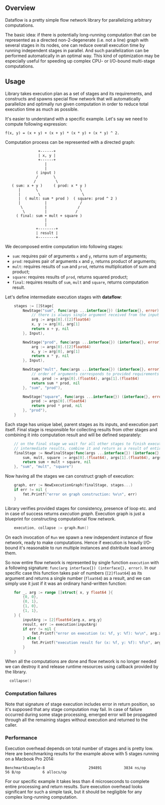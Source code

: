 
## Overview

Dataflow is a pretty simple flow network library for parallelizing arbitrary computations.

The basic idea: if there is potentially long-running computation that can be represented as a directed 
non-2-degenerate (i.e. not a line) graph with several stages in its nodes, one can reduce overall execution time
by running independent stages in parallel. And such parallelization can be performed automatically in an optimal way.
This kind of optimization may be especially useful for speeding up complex CPU- or I/O-bound multi-stage computations.


## Usage

Library takes execution plan as a set of stages and its requirements, and constructs and spawns special flow 
network that will automatically parallelize and optimally run given computation in order to reduce total execution 
time as much as possible.
 
It's easier to understand with a specific example. Let's say we need to compute following expression:

`f(x, y) = (x + y) + (x + y) * (x * y) + (x * y) ^ 2.`

Computation process can be represented with a directed graph:

```
               +------+
               | x, y |
               +------+
                  |
                  |
              ( input )
              /       \
             /         \
   ( sum: x + y )     ( prod: x * y )
      |       \                   \
      |        \                   \
      |  ( mult: sum * prod )  ( square: prod ^ 2 )
      |           |               /
       \          |              /
        \         |             /
     ( final: sum + mult + square )
                  |
                  |
              +--------+
              | result |
              +--------+
```

We decomposed entire computation into following stages:

* `sum`:    requires pair of arguments `x` and `y`, returns sum of arguments;
* `prod`:   requires pair of arguments `x` and `y`, returns product of arguments;
* `mult`:   requires results of `sum` and `prod`, returns multiplication of sum and product;
* `square`: requires results of `prod`, returns squared product;
* `final`:  requires results of `sum`, `mult` and `square`, returns computation result.

Let's define intermediate execution stages with **dataflow**:

```go
    stages := []Stage{
    	NewStage("sum", func(args ...interface{}) (interface{}, error) {
    		// there is always single argument received from the input
    		arg := args[0].([2]float64)
    		x, y := arg[0], arg[1]
    		return x + y, nil
    	}, Input),

    	NewStage("prod", func(args ...interface{}) (interface{}, error) {
    		arg := args[0].([2]float64)
    		x, y := arg[0], arg[1]
    		return x * y, nil
    	}, Input),

    	NewStage("mult", func(args ...interface{}) (interface{}, error) {
    		// order of arguments corresponds to provided requirements order!
    		sum, prod := args[0].(float64), args[1].(float64)
    		return sum * prod, nil
    	}, "sum", "prod"),

    	NewStage("square", func(args ...interface{}) (interface{}, error) {
    		prod := args[0].(float64)
    		return prod * prod, nil
    	}, "prod"),
    }
```

Each stage has unique label, parent stages as its inputs, and execution part itself. Final stage is responsible
for collecting results from other stages and combining it into computation result and will be defined separately:

```go
    // on the final stage we wait for all other stages to finish execution, collect
    // intermediate results, combine it and return as a result of entire computation.
    finalStage := NewFinalStage(func(args ...interface{}) (interface{}, error) {
        sum, mult, square := args[0].(float64), args[1].(float64), args[2].(float64)
        return sum + mult + square, nil
    }, "sum", "mult", "square")
```

Now having all the stages we can construct graph of execution:

```go
    graph, err := NewExecutionGraph(finalStage, stages...)
    if err != nil {
        fmt.Printf("error on graph construction: %v\n", err)
    }
```

Library verifies provided stages for consistency, presence of loop etc. and in case of success returns
*execution graph*. Execution graph is just a blueprint for constructing computational flow network.

```go
    execution, collapse := graph.Run()
```

On each invocation of `Run` we spawn a new independent instance of flow network, ready to make computations. Hence if
execution is heavily I/O-bound it's reasonable to run multiple instances and distribute load among them.

So now entire flow network is represented by single function `execution` with a following signature:
`func(arg interface{}) (interface{}, error)`. In our specific case this function takes pair of numbers
(`[2]float64`) as its argument and returns a single number (`float64`) as a result, and we can simply use 
it just if it was an ordinary hand-written function:

```go
    for _, arg := range []struct{ x, y float64 }{
        {0, 0},
        {0, 1},
        {1, 0},
        {1, 1},
    } {
        inputArg := [2]float64{arg.x, arg.y}
        result, err := execution(inputArg)
        if err != nil {
        	fmt.Printf("error on execution (x: %f, y: %f): %v\n", arg.x, arg.y, err)
        } else {
            fmt.Printf("execution result for (x: %f, y: %f): %f\n", arg.x, arg.y, result.(float64))
        }
    }
```

When all the computations are done and flow network is no longer needed we can destroy it and release runtime
resources using callback provided by the library.

```go
  collapse()
```


### Computation failures

Note that signature of stage execution includes error in return position, so it's supposed that any stage computation
may fail. In case of failure occurred during some stage processing, emerged error will be propagated through all the
remaining stages without execution and returned to the caller.


### Performance

Execution overhead depends on total number of stages and is pretty low. Here are benchmarking results for the example
above with 5 stages running on a Macbook Pro 2014:

```
BenchmarkExample-8               	  294891	      3834 ns/op	      56 B/op	       6 allocs/op
```

For our specific example it takes less than 4 microseconds to complete entire processing and return results. Sure
execution overhead looks significant for such a simple task, but it should be negligible for any complex long-running
computation.

